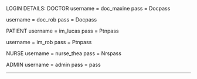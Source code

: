 LOGIN DETAILS:
DOCTOR
username = doc_maxine
pass = Docpass

username = doc_rob
pass = Docpass

PATIENT
username = im_lucas
pass = Ptnpass

username = im_rob
pass = Ptnpass

NURSE
username = nurse_thea
pass = Nrspass

ADMIN
username = admin
pass = pass
*********************************************
